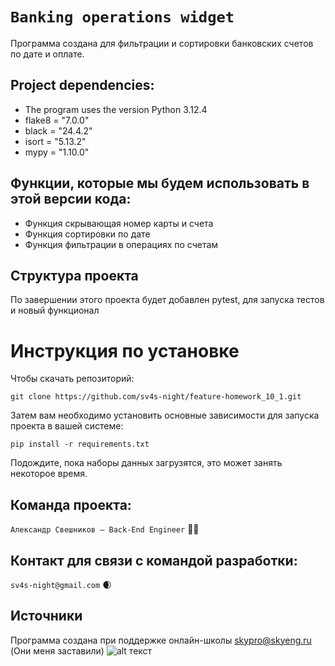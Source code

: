 # `Banking operations widget`

Программа создана для фильтрации и сортировки банковских счетов по дате и оплате.

## Project dependencies:
- The program uses the version Python 3.12.4
- flake8 = "7.0.0"
- black = "24.4.2"
- isort = "5.13.2"
- mypy = "1.10.0"

## Функции, которые мы будем использовать в этой версии кода:

- Функция скрывающая номер карты и счета
- Функция сортировки по дате
- Функция фильтрации в операциях по счетам

## Структура проекта
По завершении этого проекта будет добавлен pytest, для запуска тестов и новый функционал

# Инструкция по установке
Чтобы скачать репозиторий:

`git clone https://github.com/sv4s-night/feature-homework_10_1.git`

Затем вам необходимо установить основные зависимости для запуска проекта в вашей системе:

```pip install -r requirements.txt```

Подождите, пока наборы данных загрузятся, это может занять некоторое время. 

## Команда проекта:

`Александр Свешников — Back-End Engineer` 🔧👿

## Контакт для связи с командой разработки:
`sv4s-night@gmail.com` 🌒

## Источники
Программа создана при поддержке онлайн-школы [skypro@skyeng.ru](https://sky.pro/#giftpopup) (Они меня заставили)
 ![alt текст](https://static.tildacdn.com/tild3364-3965-4237-b664-363533643431/Group_1321317003.svg)


